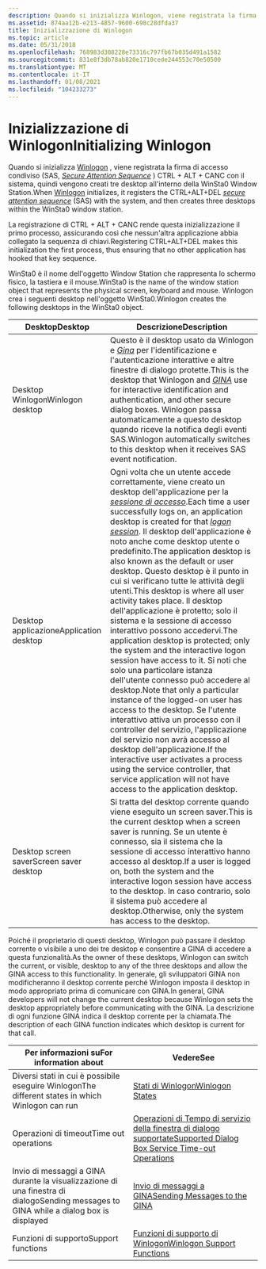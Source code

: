 ```yaml
---
description: Quando si inizializza Winlogon, viene registrata la firma di accesso condiviso (SAS, Secure Attention Sequence) CTRL + ALT + CANC con il sistema, quindi vengono creati tre desktop all'interno della WinSta0 Window Station.
ms.assetid: 874aa12b-e213-4857-9600-698c28dfda37
title: Inizializzazione di Winlogon
ms.topic: article
ms.date: 05/31/2018
ms.openlocfilehash: 768983d308228e73316c797fb67b035d491a1582
ms.sourcegitcommit: 831e8f3db78ab820e1710cede244553c70e50500
ms.translationtype: MT
ms.contentlocale: it-IT
ms.lasthandoff: 01/08/2021
ms.locfileid: "104233273"
---
```

# <a name="initializing-winlogon"></a><span data-ttu-id="f8137-103">Inizializzazione di Winlogon</span><span class="sxs-lookup"><span data-stu-id="f8137-103">Initializing Winlogon</span></span>

<span data-ttu-id="f8137-104">Quando si inizializza [Winlogon](winlogon.md) , viene registrata la firma di accesso condiviso (SAS, [*Secure Attention Sequence*](../secgloss/s-gly.md) ) CTRL + ALT + CANC con il sistema, quindi vengono creati tre desktop all'interno della WinSta0 Window Station.</span><span class="sxs-lookup"><span data-stu-id="f8137-104">When [Winlogon](winlogon.md) initializes, it registers the CTRL+ALT+DEL [*secure attention sequence*](../secgloss/s-gly.md) (SAS) with the system, and then creates three desktops within the WinSta0 window station.</span></span>

<span data-ttu-id="f8137-105">La registrazione di CTRL + ALT + CANC rende questa inizializzazione il primo processo, assicurando così che nessun'altra applicazione abbia collegato la sequenza di chiavi.</span><span class="sxs-lookup"><span data-stu-id="f8137-105">Registering CTRL+ALT+DEL makes this initialization the first process, thus ensuring that no other application has hooked that key sequence.</span></span>

<span data-ttu-id="f8137-106">WinSta0 è il nome dell'oggetto Window Station che rappresenta lo schermo fisico, la tastiera e il mouse.</span><span class="sxs-lookup"><span data-stu-id="f8137-106">WinSta0 is the name of the window station object that represents the physical screen, keyboard and mouse.</span></span> <span data-ttu-id="f8137-107">Winlogon crea i seguenti desktop nell'oggetto WinSta0.</span><span class="sxs-lookup"><span data-stu-id="f8137-107">Winlogon creates the following desktops in the WinSta0 object.</span></span>



| <span data-ttu-id="f8137-108">Desktop</span><span class="sxs-lookup"><span data-stu-id="f8137-108">Desktop</span></span>              | <span data-ttu-id="f8137-109">Descrizione</span><span class="sxs-lookup"><span data-stu-id="f8137-109">Description</span></span>                                                                                                                                                                                                                                                                                                                                                                                                                                                                                                                                                                                                                                                  |
|----------------------|--------------------------------------------------------------------------------------------------------------------------------------------------------------------------------------------------------------------------------------------------------------------------------------------------------------------------------------------------------------------------------------------------------------------------------------------------------------------------------------------------------------------------------------------------------------------------------------------------------------------------------------------------------------|
| <span data-ttu-id="f8137-110">Desktop Winlogon</span><span class="sxs-lookup"><span data-stu-id="f8137-110">Winlogon desktop</span></span>     | <span data-ttu-id="f8137-111">Questo è il desktop usato da Winlogon e [*Gina*](../secgloss/g-gly.md) per l'identificazione e l'autenticazione interattive e altre finestre di dialogo protette.</span><span class="sxs-lookup"><span data-stu-id="f8137-111">This is the desktop that Winlogon and [*GINA*](../secgloss/g-gly.md) use for interactive identification and authentication, and other secure dialog boxes.</span></span> <span data-ttu-id="f8137-112">Winlogon passa automaticamente a questo desktop quando riceve la notifica degli eventi SAS.</span><span class="sxs-lookup"><span data-stu-id="f8137-112">Winlogon automatically switches to this desktop when it receives SAS event notification.</span></span>                                                                                                                                                                                                                                                                                                                                                                          |
| <span data-ttu-id="f8137-113">Desktop applicazione</span><span class="sxs-lookup"><span data-stu-id="f8137-113">Application desktop</span></span>  | <span data-ttu-id="f8137-114">Ogni volta che un utente accede correttamente, viene creato un desktop dell'applicazione per la [*sessione di accesso*](../secgloss/l-gly.md).</span><span class="sxs-lookup"><span data-stu-id="f8137-114">Each time a user successfully logs on, an application desktop is created for that [*logon session*](../secgloss/l-gly.md).</span></span> <span data-ttu-id="f8137-115">Il desktop dell'applicazione è noto anche come desktop utente o predefinito.</span><span class="sxs-lookup"><span data-stu-id="f8137-115">The application desktop is also known as the default or user desktop.</span></span> <span data-ttu-id="f8137-116">Questo desktop è il punto in cui si verificano tutte le attività degli utenti.</span><span class="sxs-lookup"><span data-stu-id="f8137-116">This desktop is where all user activity takes place.</span></span> <span data-ttu-id="f8137-117">Il desktop dell'applicazione è protetto; solo il sistema e la sessione di accesso interattivo possono accedervi.</span><span class="sxs-lookup"><span data-stu-id="f8137-117">The application desktop is protected; only the system and the interactive logon session have access to it.</span></span> <span data-ttu-id="f8137-118">Si noti che solo una particolare istanza dell'utente connesso può accedere al desktop.</span><span class="sxs-lookup"><span data-stu-id="f8137-118">Note that only a particular instance of the logged-on user has access to the desktop.</span></span> <span data-ttu-id="f8137-119">Se l'utente interattivo attiva un processo con il controller del servizio, l'applicazione del servizio non avrà accesso al desktop dell'applicazione.</span><span class="sxs-lookup"><span data-stu-id="f8137-119">If the interactive user activates a process using the service controller, that service application will not have access to the application desktop.</span></span> |
| <span data-ttu-id="f8137-120">Desktop screen saver</span><span class="sxs-lookup"><span data-stu-id="f8137-120">Screen saver desktop</span></span> | <span data-ttu-id="f8137-121">Si tratta del desktop corrente quando viene eseguito un screen saver.</span><span class="sxs-lookup"><span data-stu-id="f8137-121">This is the current desktop when a screen saver is running.</span></span> <span data-ttu-id="f8137-122">Se un utente è connesso, sia il sistema che la sessione di accesso interattivo hanno accesso al desktop.</span><span class="sxs-lookup"><span data-stu-id="f8137-122">If a user is logged on, both the system and the interactive logon session have access to the desktop.</span></span> <span data-ttu-id="f8137-123">In caso contrario, solo il sistema può accedere al desktop.</span><span class="sxs-lookup"><span data-stu-id="f8137-123">Otherwise, only the system has access to the desktop.</span></span>                                                                                                                                                                                                                                                                                                                                                                                                                                      |



 

<span data-ttu-id="f8137-124">Poiché il proprietario di questi desktop, Winlogon può passare il desktop corrente o visibile a uno dei tre desktop e consentire a GINA di accedere a questa funzionalità.</span><span class="sxs-lookup"><span data-stu-id="f8137-124">As the owner of these desktops, Winlogon can switch the current, or visible, desktop to any of the three desktops and allow the GINA access to this functionality.</span></span> <span data-ttu-id="f8137-125">In generale, gli sviluppatori GINA non modificheranno il desktop corrente perché Winlogon imposta il desktop in modo appropriato prima di comunicare con GINA.</span><span class="sxs-lookup"><span data-stu-id="f8137-125">In general, GINA developers will not change the current desktop because Winlogon sets the desktop appropriately before communicating with the GINA.</span></span> <span data-ttu-id="f8137-126">La descrizione di ogni funzione GINA indica il desktop corrente per la chiamata.</span><span class="sxs-lookup"><span data-stu-id="f8137-126">The description of each GINA function indicates which desktop is current for that call.</span></span>



| <span data-ttu-id="f8137-127">Per informazioni su</span><span class="sxs-lookup"><span data-stu-id="f8137-127">For information about</span></span>                                    | <span data-ttu-id="f8137-128">Vedere</span><span class="sxs-lookup"><span data-stu-id="f8137-128">See</span></span>                                                                                                      |
|----------------------------------------------------------|----------------------------------------------------------------------------------------------------------|
| <span data-ttu-id="f8137-129">Diversi stati in cui è possibile eseguire Winlogon</span><span class="sxs-lookup"><span data-stu-id="f8137-129">The different states in which Winlogon can run</span></span>           | [<span data-ttu-id="f8137-130">Stati di Winlogon</span><span class="sxs-lookup"><span data-stu-id="f8137-130">Winlogon States</span></span>](winlogon-states.md)                                                                   |
| <span data-ttu-id="f8137-131">Operazioni di timeout</span><span class="sxs-lookup"><span data-stu-id="f8137-131">Time out operations</span></span>                                      | [<span data-ttu-id="f8137-132">Operazioni di Tempo di servizio della finestra di dialogo supportate</span><span class="sxs-lookup"><span data-stu-id="f8137-132">Supported Dialog Box Service Time-out Operations</span></span>](supported-dialog-box-service-time-out-operations.md) |
| <span data-ttu-id="f8137-133">Invio di messaggi a GINA durante la visualizzazione di una finestra di dialogo</span><span class="sxs-lookup"><span data-stu-id="f8137-133">Sending messages to GINA while a dialog box is displayed</span></span> | [<span data-ttu-id="f8137-134">Invio di messaggi a GINA</span><span class="sxs-lookup"><span data-stu-id="f8137-134">Sending Messages to the GINA</span></span>](sending-messages-to-the-gina.md)                                         |
| <span data-ttu-id="f8137-135">Funzioni di supporto</span><span class="sxs-lookup"><span data-stu-id="f8137-135">Support functions</span></span>                                        | [<span data-ttu-id="f8137-136">Funzioni di supporto di Winlogon</span><span class="sxs-lookup"><span data-stu-id="f8137-136">Winlogon Support Functions</span></span>](authentication-functions.md)                    |



 

 

 
